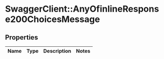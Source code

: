 # SwaggerClient::AnyOfinlineResponse200ChoicesMessage

## Properties
Name | Type | Description | Notes
------------ | ------------- | ------------- | -------------


